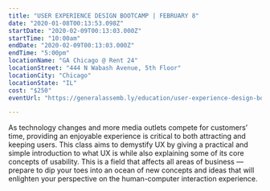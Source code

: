 ```yaml
---
title: "USER EXPERIENCE DESIGN BOOTCAMP | FEBRUARY 8"
date: "2020-01-08T00:13:53.098Z"
startDate: "2020-02-09T00:13:03.000Z"
startTime: "10:00am"
endDate: "2020-02-09T00:13:03.000Z"
endTime: "5:00pm"
locationName: "GA Chicago @ Rent 24"
locationStreet: "444 N Wabash Avenue, 5th Floor"
locationCity: "Chicago"
locationState: "IL"
cost: "$250"
eventUrl: "https://generalassemb.ly/education/user-experience-design-bootcamp/chicago/95441"

---
```


As technology changes and more media outlets compete for customers’ time, providing an enjoyable experience is critical to both attracting and keeping users. This class aims to demystify UX by giving a practical and simple introduction to what UX is while also explaining some of its core concepts of usability. This is a field that affects all areas of business — prepare to dip your toes into an ocean of new concepts and ideas that will enlighten your perspective on the human-computer interaction experience.

